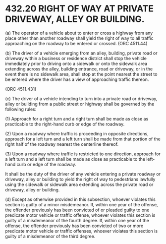 432.20 RIGHT OF WAY AT PRIVATE DRIVEWAY, ALLEY OR BUILDING.
===========================================================

​(a) The operator of a vehicle about to enter or cross a highway from
any place other than another roadway shall yield the right of way to all
traffic approaching on the roadway to be entered or crossed. (ORC
4511.44)

​(b) The driver of a vehicle emerging from an alley, building, private
road or driveway within a business or residence district shall stop the
vehicle immediately prior to driving onto a sidewalk or onto the
sidewalk area extending across the alley, building entrance, road or
driveway, or in the event there is no sidewalk area, shall stop at the
point nearest the street to be entered where the driver has a view of
approaching traffic thereon.

(ORC 4511.431)

​(c) The driver of a vehicle intending to turn into a private road or
driveway, alley or building from a public street or highway shall be
governed by the following rules:

​(1) Approach for a right turn and a right turn shall be made as close
as practicable to the right-hand curb or edge of the roadway.

​(2) Upon a roadway where traffic is proceeding in opposite directions,
approach for a left turn and a left turn shall be made from that portion
of the right half of the roadway nearest the centerline thereof.

​(3) Upon a roadway where traffic is restricted to one direction,
approach for a left turn and a left turn shall be made as close as
practicable to the left- hand curb or edge of the roadway.

It shall be the duty of the driver of any vehicle entering a private
roadway or driveway, alley or building to yield the right of way to
pedestrians lawfully using the sidewalk or sidewalk area extending
across the private road or driveway, alley or building.

​(d) Except as otherwise provided in this subsection, whoever violates
this section is guilty of a minor misdemeanor. If, within one year of
the offense, the offender previously has been convicted of or pleaded
guilty to one predicate motor vehicle or traffic offense, whoever
violates this section is guilty of a misdemeanor of the fourth degree.
If, within one year of the offense, the offender previously has been
convicted of two or more predicate motor vehicle or traffic offenses,
whoever violates this section is guilty of a misdemeanor of the third
degree.
